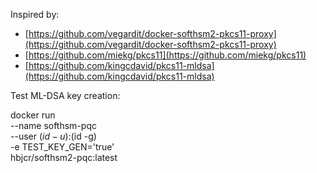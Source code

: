 Inspired by:
- [https://github.com/vegardit/docker-softhsm2-pkcs11-proxy](https://github.com/vegardit/docker-softhsm2-pkcs11-proxy)
- [https://github.com/miekg/pkcs11](https://github.com/miekg/pkcs11)
- [https://github.com/kingcdavid/pkcs11-mldsa](https://github.com/kingcdavid/pkcs11-mldsa)

Test ML-DSA key creation:

docker run \
    --name softhsm-pqc \
    --user $(id -u):$(id -g) \
    -e TEST_KEY_GEN='true' \
    hbjcr/softhsm2-pqc:latest 
